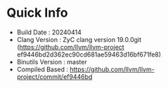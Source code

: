 # Quick Info
* Build Date : 20240414
* Clang Version : ZyC clang version 19.0.0git (https://github.com/llvm/llvm-project ef9446bd2d362ec90cd681ae59463d16bf671fe8)
* Binutils Version : master
* Compiled Based : https://github.com/llvm/llvm-project/commit/ef9446bd

